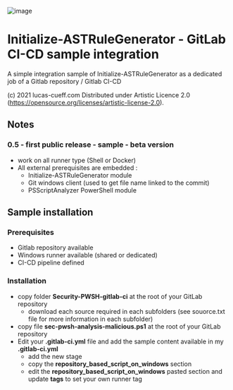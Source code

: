 ![image](http://www.lucas-cueff.com/files/gallery.png)

# Initialize-ASTRuleGenerator - GitLab CI-CD sample integration
A simple integration sample of Initialize-ASTRuleGenerator as a dedicated job of a Gitlab repository / Gitlab CI-CD  
  
(c) 2021 lucas-cueff.com Distributed under Artistic Licence 2.0 (https://opensource.org/licenses/artistic-license-2.0).

## Notes
### 0.5 - first public release - sample - beta version
- work on all runner type (Shell or Docker)
- All external prerequisites are embedded :
    - Initialize-ASTRuleGenerator module
    - Git windows client (used to get file name linked to the commit)
    - PSScriptAnalyzer PowerShell module

## Sample installation
### Prerequisites
- Gitlab repository available
- Windows runner available (shared or dedicated)
- CI-CD pipeline defined

### Installation
- copy folder **Security-PWSH-gitlab-ci** at the root of your GitLab repository
  - download each source required in each subfolders (see souorce.txt file for more information in each subfolder)
- copy file **sec-pwsh-analysis-malicious.ps1** at the root of your GitLab repository
- Edit your **.gitlab-ci.yml** file and add the sample content available in my **.gitlab-ci.yml**
    - add the new stage
    - copy the **repository_based_script_on_windows** section
    - edit the **repository_based_script_on_windows** pasted section and update **tags** to set your own runner tag
